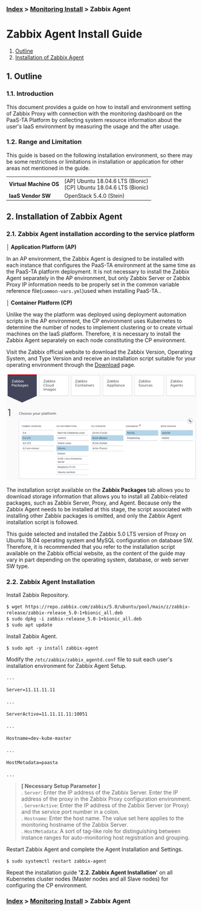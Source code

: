 ### [Index](https://github.com/PaaS-TA/Guide-eng) > [Monitoring Install](PAAS-TA_MONITORING_INSTALL_GUIDE.md) > Zabbix Agent


# Zabbix Agent Install Guide
1. [Outline](#1)
2. [Installation of Zabbix Agent](#2)


## <div id="1">1. Outline


### 1.1. Introduction
This document provides a guide on how to install and environment setting of Zabbix Proxy with connection with the monitoring dashboard on the PaaS-TA Platform by collecting system resource information about the user's IaaS environment by measuring the usage and the after usage.
  

### 1.2. Range and Limitation
This guide is based on the following installation environment, so there may be some restrictions or limitations in installation or application for other areas not mentioned in the guide.

<table>
  <tr>
    <td><b>Virtual Machine OS</b></td>
    <td>[AP] Ubuntu 18.04.6 LTS (Bionic)<br>
        [CP] Ubuntu 18.04.6 LTS (Bionic)</td>
  </tr>
  <tr>
    <td><b>IaaS Vendor SW</b></td>
    <td> OpenStack 5.4.0 (Stein)
    </td>
  </tr>
</table>


## <div id="2">2. Installation of Zabbix Agent


### 2.1. Zabbix Agent installation according to the service platform
**│ Application Platform (AP)**  

In an AP environment, the Zabbix Agent is designed to be installed with each instance that configures the PaaS-TA environment at the same time as the PaaS-TA platform deployment. It is not necessary to install the Zabbix Agent separately in the AP environment, but only Zabbix Server or Zabbix Proxy IP information needs to be properly set in the common variable reference file(`common-vars.yml`)used when installing PaaS-TA..

**│ Container Platform (CP)**  

Unlike the way the platform was deployed using deployment automation scripts in the AP environment, the CP environment uses Kubernetes to determine the number of nodes to implement clustering or to create virtual machines on the IaaS platform. Therefore, it is necessary to install the Zabbix Agent separately on each node constituting the CP environment.

Visit the Zabbix official website to download the Zabbix Version, Operating System, and Type Version and receive an installation script suitable for your operating environment through the  [Download](https://www.zabbix.com/download) page.

![](images/zabbix_agent_install_guide_01.png)

The installation script available on the **Zabbix Packages** tab allows you to download storage information that allows you to install all Zabbix-related packages, such as Zabbix Server, Proxy, and Agent. Because only the Zabbix Agent needs to be installed at this stage, the script associated with installing other Zabbix packages is omitted, and only the Zabbix Agent installation script is followed.

This guide selected and installed the Zabbix 5.0 LTS version of Proxy on Ubuntu 18.04 operating system and MySQL configuration on database SW. Therefore, it is recommended that you refer to the installation script available on the Zabbix official website, as the content of the guide may vary in part depending on the operating system, database, or web server SW type.


### 2.2. Zabbix Agent Installation
Install Zabbix Repository.
```
$ wget https://repo.zabbix.com/zabbix/5.0/ubuntu/pool/main/z/zabbix-release/zabbix-release_5.0-1+bionic_all.deb
$ sudo dpkg -i zabbix-release_5.0-1+bionic_all.deb
$ sudo apt update
```

Install Zabbix Agent.
```
$ sudo apt -y install zabbix-agent
```
Modify the `/etc/zabbix/zabbix_agentd.conf` file to suit each user's installation environment for Zabbix Agent Setup.
```
...

Server=11.11.11.11

...

ServerActive=11.11.11.11:10051

...

Hostname=dev-kube-master

...

HostMetadata=paasta

...
```
> **[ Necessary Setup Parameter ]**  
. `Server`: Enter the IP address of the Zabbix Server. Enter the IP address of the proxy in the Zabbix Proxy configuration environment.  
. `ServerActive`: Enter the IP address of the Zabbix Server (or Proxy) and the service port number in a colon.  
. `Hostname`: Enter the host name. The value set here applies to the monitoring hostname of the Zabbix Server.  
. `HostMetadata`: A sort of tag-like role for distinguishing between instance ranges for auto-monitoring host registration and grouping.

Restart Zabbix Agent and complete the Agent Installation and Settings.
```
$ sudo systemctl restart zabbix-agent
```

Repeat the installation guide **'2.2. Zabbix Agent Installation'** on all Kubernetes cluster nodes (Master nodes and all Slave nodes) for configuring the CP environment.


### [Index](https://github.com/PaaS-TA/Guide-eng) > [Monitoring Install](PAAS-TA_MONITORING_INSTALL_GUIDE.md) > Zabbix Agent
